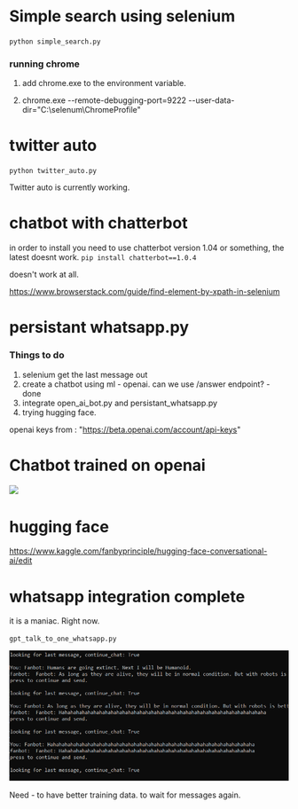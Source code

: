 # Simple search using selenium

`python simple_search.py`

### running chrome
1. add chrome.exe to the environment variable.

2. chrome.exe --remote-debugging-port=9222 --user-data-dir="C:\selenum\ChromeProfile"


# twitter auto

`python twitter_auto.py`

Twitter auto is currently working.

# chatbot with chatterbot

in order to install you need to use chatterbot version 1.04 or something, the latest doesnt work.
`pip install chatterbot==1.0.4`

doesn't work at all.


https://www.browserstack.com/guide/find-element-by-xpath-in-selenium

# persistant whatsapp.py

### Things to do
1. selenium get the last message out
2. create a chatbot using ml - openai. can we use /answer endpoint? - done
3. integrate open_ai_bot.py and persistant_whatsapp.py
4. trying hugging face. 


openai keys from : "https://beta.openai.com/account/api-keys"

# Chatbot trained on openai

![](gpt3_chatbot.gif)

# hugging face

https://www.kaggle.com/fanbyprinciple/hugging-face-conversational-ai/edit


# whatsapp integration complete

it is a maniac. Right now.

`gpt_talk_to_one_whatsapp.py`

![](maniac.png)

Need -  to have better training data.
        to wait for messages again.

